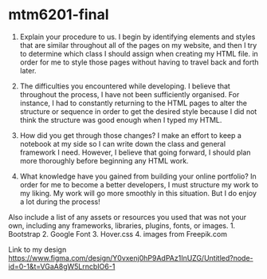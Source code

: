 # mtm6201-final

1. Explain your procedure to us.
    I begin by identifying elements and styles that are similar throughout all of the pages on my website, and then I try to determine which class I should assign when creating my HTML file. in order for me to style those pages without having to travel back and forth later.

2. The difficulties you encountered while developing.
    I believe that throughout the process, I have not been sufficiently organised. For instance, I had to constantly returning to the HTML pages to alter the structure or sequence in order to get the desired style because I did not think the structure was good enough when I typed my HTML.

3. How did you get through those changes? 
    I make an effort to keep a notebook at my side so I can write down the class and general framework I need. However, I believe that going forward, I should plan more thoroughly before beginning any HTML work.

4. What knowledge have you gained from building your online portfolio?
    In order for me to become a better developers, I must structure my work to my liking. My work will go more smoothly in this situation. But I do enjoy a lot during the process!

Also include a list of any assets or resources you used that was not your own, including any frameworks, libraries, plugins, fonts, or images.
    1. Bootstrap
    2. Google Font
    3. Hover.css
    4. images from Freepik.com

Link to my design
https://www.figma.com/design/Y0vxenj0hP9AdPAz1InUZG/Untitled?node-id=0-1&t=VGaA8gW5LrncbIO6-1